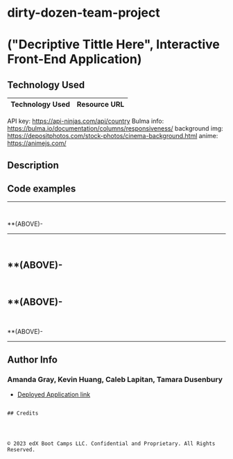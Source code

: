 # dirty-dozen-team-project


# ("Decriptive Tittle Here", Interactive Front-End Application) 



## Technology Used 

| Technology Used         | Resource URL           | 
| ------------- |:-------------:| 
API key: https://api-ninjas.com/api/country
Bulma info: https://bulma.io/documentation/columns/responsiveness/
background img: https://depositphotos.com/stock-photos/cinema-background.html
anime: https://animejs.com/


## Description 





## Code examples


--------------------------------------------------------------------------------------------------------------------------------------------------------

 ```sh
 


```

**(ABOVE)- 

--------------------------------------------------------------------------------------------------------------------------------------------------------
```sh
    


```

**(ABOVE)- 
--------------------------------------------------------------------------------------------------------------------------------------------------------
```sh



```
**(ABOVE)- 
---------------------------------------------------------------------------------------------------------------------------------------------------------
```sh
  


```
**(ABOVE)- 

---------------------------------------------------------------------------------------------------------------------------------------------------------
## Author Info

### Amanda Gray, Kevin Huang, Caleb Lapitan, Tamara Dusenbury


* [Deployed Application link]()
```

## Credits




© 2023 edX Boot Camps LLC. Confidential and Proprietary. All Rights Reserved.


